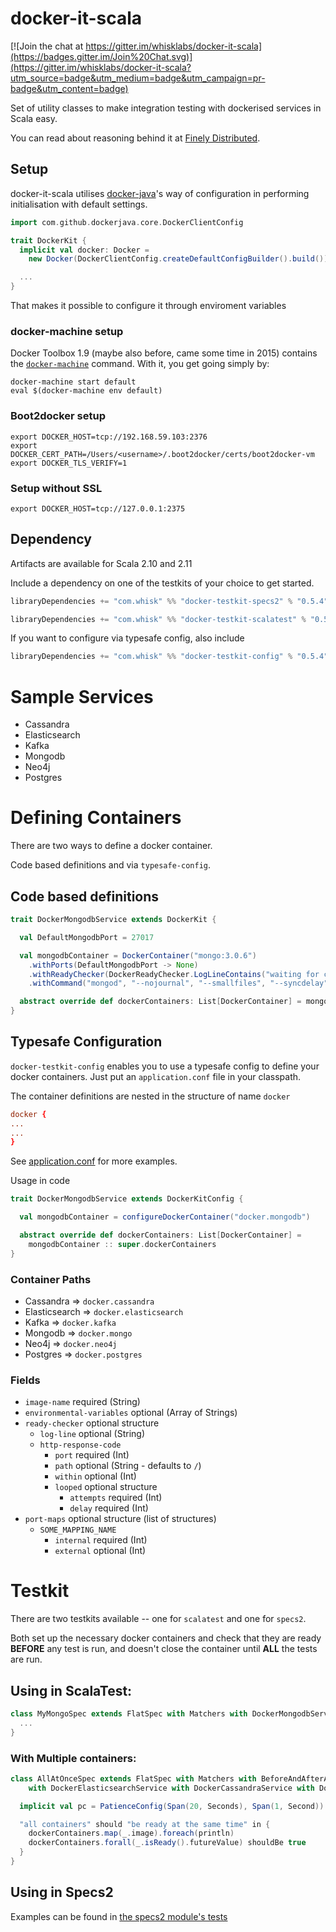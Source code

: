 docker-it-scala
=============

[![Join the chat at https://gitter.im/whisklabs/docker-it-scala](https://badges.gitter.im/Join%20Chat.svg)](https://gitter.im/whisklabs/docker-it-scala?utm_source=badge&utm_medium=badge&utm_campaign=pr-badge&utm_content=badge)

Set of utility classes to make integration testing with dockerised services in Scala easy.

You can read about reasoning behind it at [Finely Distributed](https://finelydistributed.io/integration-testing-with-docker-and-scala-85659d037740#.8mbrg311p).

## Setup

docker-it-scala utilises [docker-java](https://github.com/docker-java/docker-java)'s way of configuration in performing
initialisation with default settings.

```scala
import com.github.dockerjava.core.DockerClientConfig

trait DockerKit {
  implicit val docker: Docker =
    new Docker(DockerClientConfig.createDefaultConfigBuilder().build())

  ...
}
```

That makes it possible to configure it through enviroment variables

### docker-machine setup

Docker Toolbox 1.9 (maybe also before, came some time in 2015) contains the [`docker-machine`](https://docs.docker.com/machine/) command. With it, you get going simply by:

```
docker-machine start default
eval $(docker-machine env default)
```

<!-- I like having '$' in shell commands shown in documentation. However, left them out here for consistency with the rest of the README. AKa010216 -->

### Boot2docker setup

```
export DOCKER_HOST=tcp://192.168.59.103:2376
export DOCKER_CERT_PATH=/Users/<username>/.boot2docker/certs/boot2docker-vm
export DOCKER_TLS_VERIFY=1
```

### Setup without SSL

```
export DOCKER_HOST=tcp://127.0.0.1:2375
```

## Dependency

Artifacts are available for Scala 2.10 and 2.11

Include a dependency on one of the testkits of your choice to get started.

```scala
libraryDependencies += "com.whisk" %% "docker-testkit-specs2" % "0.5.4" % "test"
```

```scala
libraryDependencies += "com.whisk" %% "docker-testkit-scalatest" % "0.5.4" % "test"
```

If you want to configure via typesafe config, also include

```scala
libraryDependencies += "com.whisk" %% "docker-testkit-config" % "0.5.4" % "test"
```

# Sample Services

- Cassandra
- Elasticsearch
- Kafka
- Mongodb
- Neo4j
- Postgres

# Defining Containers

There are two ways to define a docker container.

Code based definitions and via `typesafe-config`.

## Code based definitions

```scala
trait DockerMongodbService extends DockerKit {

  val DefaultMongodbPort = 27017

  val mongodbContainer = DockerContainer("mongo:3.0.6")
    .withPorts(DefaultMongodbPort -> None)
    .withReadyChecker(DockerReadyChecker.LogLineContains("waiting for connections on port"))
    .withCommand("mongod", "--nojournal", "--smallfiles", "--syncdelay", "0")

  abstract override def dockerContainers: List[DockerContainer] = mongodbContainer :: super.dockerContainers
}
```

## Typesafe Configuration

`docker-testkit-config` enables you to use a typesafe config to
define your docker containers. Just put an `application.conf` file in
your classpath.

The container definitions are nested in the structure of name `docker`

```conf
docker {
...
...
}
```

See
[application.conf](https://github.com/whisklabs/docker-it-scala/blob/master/config/src/test/resources/application.conf)
for more examples.

Usage in code

```scala
trait DockerMongodbService extends DockerKitConfig {

  val mongodbContainer = configureDockerContainer("docker.mongodb")

  abstract override def dockerContainers: List[DockerContainer] =
    mongodbContainer :: super.dockerContainers
}

```

### Container Paths

- Cassandra => `docker.cassandra`
- Elasticsearch => `docker.elasticsearch`
- Kafka => `docker.kafka`
- Mongodb => `docker.mongo`
- Neo4j => `docker.neo4j`
- Postgres => `docker.postgres`

### Fields

- `image-name` required  (String)
- `environmental-variables` optional (Array of Strings)
- `ready-checker` optional structure
  - `log-line` optional (String)
  - `http-response-code`
    - `port` required (Int)
	- `path` optional (String - defaults to `/`)
	- `within` optional (Int)
	- `looped` optional structure
      - `attempts` required (Int)
      - `delay` required (Int)
- `port-maps` optional structure (list of structures)
  - `SOME_MAPPING_NAME`
    - `internal` required (Int)
    - `external` optional (Int)

# Testkit

There are two testkits available -- one for `scalatest` and one for
`specs2`.

Both set up the necessary docker containers and check that they are
ready **BEFORE** any test is run, and doesn't close the container
until **ALL** the tests are run.


## Using in ScalaTest:

```scala
class MyMongoSpec extends FlatSpec with Matchers with DockerMongodbService {
  ...
}
```

### With Multiple containers:

```scala
class AllAtOnceSpec extends FlatSpec with Matchers with BeforeAndAfterAll with GivenWhenThen with ScalaFutures
    with DockerElasticsearchService with DockerCassandraService with DockerNeo4jService with DockerMongodbService {

  implicit val pc = PatienceConfig(Span(20, Seconds), Span(1, Second))

  "all containers" should "be ready at the same time" in {
    dockerContainers.map(_.image).foreach(println)
    dockerContainers.forall(_.isReady().futureValue) shouldBe true
  }
}
```

## Using in Specs2

Examples can be found in
[the specs2 module's tests](https://github.com/whisklabs/docker-it-scala/tree/master/specs2/src/test/scala/com/whisk/docker)

